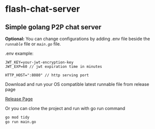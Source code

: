 # flash-chat-server
## Simple golang P2P chat server

**Optional:** You can change configurations by adding .env file beside the *`runnable`* file or *`main.go`* file.

.env example:
```
JWT_KEY=your-jwt-encryption-key
JWT_EXP=60 // jwt expiration time in minutes

HTTP_HOST=":8080" // http serving port
```

Download and run your OS compatible latest runnable file from release page

[Release Page](https://github.com/apm-dev/flash-chat-server/releases)

Or you can clone the project and run with go run command

```bash
go mod tidy
go run main.go
```